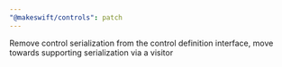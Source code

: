 ```yaml
---
"@makeswift/controls": patch
---
```


Remove control serialization from the control definition interface, move towards supporting serialization via a visitor
